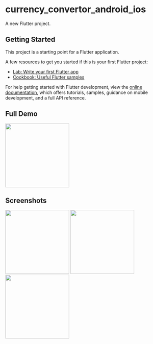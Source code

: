 # currency_convertor_android_ios

A new Flutter project.

## Getting Started

This project is a starting point for a Flutter application.

A few resources to get you started if this is your first Flutter project:

- [Lab: Write your first Flutter app](https://docs.flutter.dev/get-started/codelab)
- [Cookbook: Useful Flutter samples](https://docs.flutter.dev/cookbook)

For help getting started with Flutter development, view the
[online documentation](https://docs.flutter.dev/), which offers tutorials,
samples, guidance on mobile development, and a full API reference.


## Full Demo

<img src = "https://user-images.githubusercontent.com/123535768/222120241-b7068f0e-30be-49fe-af76-e6339f22cfb1.gif" width = "200px">


## Screenshots

<img src = "https://user-images.githubusercontent.com/123535768/222128405-0ab5892a-5d58-4d24-8774-62a8429119ee.png" width = "200px"> <img src = "https://user-images.githubusercontent.com/123535768/222128649-edbaf5bd-6f05-4d0b-9918-1a9a414cb47f.png" width = "200px"> <img src = "https://user-images.githubusercontent.com/123535768/222128833-745708ac-d821-4254-b35f-745497346b53.png" width = "200px">

